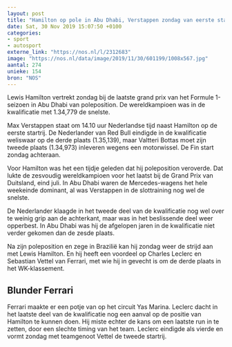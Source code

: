 ```yaml
---
layout: post
title: "Hamilton op pole in Abu Dhabi, Verstappen zondag van eerste startrij"
date: Sat, 30 Nov 2019 15:07:50 +0100
categories: 
- sport 
- autosport 
externe_link: "https://nos.nl/l/2312683"
image: "https://nos.nl/data/image/2019/11/30/601199/1008x567.jpg"
aantal: 274
unieke: 154
bron: "NOS"
---
```


<p>Lewis Hamilton vertrekt zondag bij de laatste grand prix van het Formule 1-seizoen in Abu Dhabi van poleposition. De wereldkampioen was in de kwalificatie met 1.34,779 de snelste.</p>
<p>Max Verstappen staat om 14.10 uur Nederlandse tijd naast Hamilton op de eerste startrij. De Nederlander van Red Bull eindigde in de kwalificatie weliswaar op de derde plaats (1.35,139), maar Valtteri Bottas moet zijn tweede plaats (1.34,973) inleveren wegens een motorwissel. De Fin start zondag achteraan.</p>
<p>Voor Hamilton was het een tijdje geleden dat hij poleposition veroverde. Dat lukte de zesvoudig wereldkampioen voor het laatst bij de Grand Prix van Duitsland, eind juli. In Abu Dhabi waren de Mercedes-wagens het hele weekeinde dominant, al was Verstappen in de slottraining nog wel de snelste.</p>
<p>De Nederlander klaagde in het tweede deel van de kwalificatie nog wel over te weinig grip aan de achterkant, maar was in het beslissende deel weer opperbest. In Abu Dhabi was hij de afgelopen jaren in de kwalificatie niet verder gekomen dan de zesde plaats.</p>
<p>Na zijn poleposition en zege in Brazilië kan hij zondag weer de strijd aan met Lewis Hamilton. En hij heeft een voordeel op Charles Leclerc en Sebastian Vettel van Ferrari, met wie hij in gevecht is om de derde plaats in het WK-klassement.</p>
<h2>Blunder Ferrari</h2>
<p>Ferrari maakte er een potje van op het circuit Yas Marina. Leclerc dacht in het laatste deel van de kwalificatie nog een aanval op de positie van Hamilton te kunnen doen. Hij miste echter de kans om een laatste run in te zetten, door een slechte timing van het team. Leclerc eindigde als vierde en vormt zondag met teamgenoot Vettel de tweede startrij.</p>
